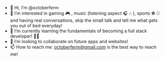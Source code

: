 - 👋 Hi, I’m @octoberferm
- 👀 I’m interested in gaming 🎮 , music (listening aspect 🎧 🎶 ), sports ⚽️ ⚾️  and having real conversations, skip the small talk and tell me what gets you out of bed everyday! 
- 🌱 I’m currently learning the fundamentals of becoming a full stack developer! 👨‍💻 
- 💞️ I’m looking to collaborate on future apps and websites!
- 📫 How to reach me: octoberferm@gmail.com is the best way to reach me! 

<!---
octoberferm/octoberferm is a ✨special✨ repository because its `README.md` (this file) appears on your GitHub profile.
You can click the Preview link to take a look at your changes.
--->
